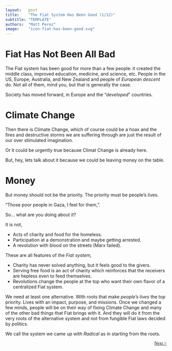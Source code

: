 ```yaml
---
layout:   post
title:    "The Fiat System Has Been Good (1/12)"
subtitle: "TEMPLATE"
authors:  "Matt Perez"
image:    "icon-fiat-has-been-good.svg"
---
```


<div style="display:none; ">
 <p>It is now time for an alternative.</p>
</div>

<h1>Fiat Has Not Been All Bad</h1>
 <p>The Fiat system has been good for more than a few people: it created the middle class, improved education, medicine, and science, etc. People in the US, Europe, Australia, and New Zealand and people of <em>European descent</em> do. Not all of them, mind you, but that is generally the case.</p>
 <p>Society has moved forward, in Europe and the &ldquo;<em>developed</em>&rdquo; countries.</p>

 <h1>Climate Change</h1>
  <p>Then there is Climate Change, <span id="_standout">which of course could be a hoax and the fires and destructive storms we are suffering through are just the result of our over stimulated imagination.</span></p>
  <p>Or it could be urgently true because Climat Change is already here.</p>
  <p id="_standout">But, hey, lets talk about it because we could be leaving money on the table.</p>

<h1>Money</h1>
 <p>But money should not be the priority. The priority must be people&rsquo;s lives.</p>
   <div class="_citation" >
    <p>&ldquo;Those poor people in Gaza, I feel for them,&rdquo;.</p>
    <p>So&hellip; what are you doing about it?</p>
   </div>
 <p>It is not,</p>
  <ul>
   <li>Acts of charity and food for the homeless.</li>
   <li>Participation at a demonstration and maybe getting arrested.</li>
   <li>A revolution with blood on the streets (Marx failed).</li>
  </ul>
 <p>These are all features of the <em>Fiat system,</em></p>
  <ul>
   <li>Charity has never solved anything, but it feels good to the givers.</li>
   <li>Serving free food is an act of charity which reinforces that the receivers are hepless even to feed themselves.</li>
   <li>Revolutions change the people at the top who want their own flavor of a centralized Fiat system.</li>
  </ul> 
 <p>We need at least one alternative. With roots that make <em>people&rsquo;s lives</em> the top priority. Lives with an impact, purpose, and missions. Once we changed a few minds, people will be on their way of fixing Climate Change and many of the other bad things that Fiat brings with it. And they will do it from the very roots of the alternative system and not from fungible Fiat laws decided by politics.</p>
 <p>We call the system we came up with <em>Radical</em> as in starting from the roots.</p>

<div style="margin-bottom:1in; font-family: American Typewriter, serif; ">
 <span style="float:right;  ">
  <a href="https://radicalcompanies.com/2024/12/01/the-fiat-system-has-been-good">Next &gt;</a>
 </span>
</div>